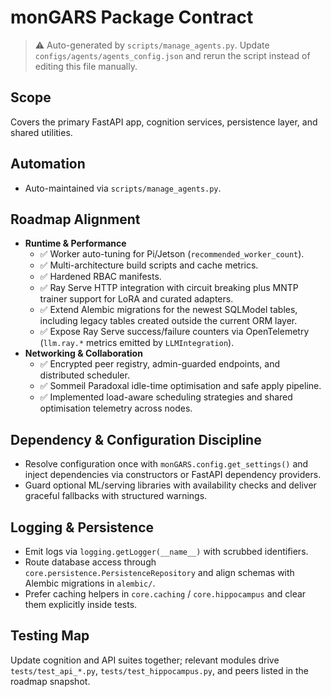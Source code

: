 # monGARS Package Contract

> ⚠️ Auto-generated by `scripts/manage_agents.py`. Update `configs/agents/agents_config.json` and rerun the script instead of editing this file manually.

## Scope

Covers the primary FastAPI app, cognition services, persistence layer, and shared utilities.

## Automation

- Auto-maintained via `scripts/manage_agents.py`.

## Roadmap Alignment

- **Runtime & Performance**
  - ✅ Worker auto-tuning for Pi/Jetson (`recommended_worker_count`).
  - ✅ Multi-architecture build scripts and cache metrics.
  - ✅ Hardened RBAC manifests.
  - ✅ Ray Serve HTTP integration with circuit breaking plus MNTP trainer support for LoRA and curated adapters.
  - ✅ Extend Alembic migrations for the newest SQLModel tables, including legacy tables created outside the current ORM layer.
  - ✅ Expose Ray Serve success/failure counters via OpenTelemetry (`llm.ray.*` metrics emitted by `LLMIntegration`).
- **Networking & Collaboration**
  - ✅ Encrypted peer registry, admin-guarded endpoints, and distributed scheduler.
  - ✅ Sommeil Paradoxal idle-time optimisation and safe apply pipeline.
  - ✅ Implemented load-aware scheduling strategies and shared optimisation telemetry across nodes.

## Dependency & Configuration Discipline

- Resolve configuration once with `monGARS.config.get_settings()` and inject dependencies via
    constructors or FastAPI dependency providers.
- Guard optional ML/serving libraries with availability checks and deliver graceful fallbacks with
    structured warnings.

## Logging & Persistence

- Emit logs via `logging.getLogger(__name__)` with scrubbed identifiers.
- Route database access through `core.persistence.PersistenceRepository` and align schemas with
    Alembic migrations in `alembic/`.
- Prefer caching helpers in `core.caching` / `core.hippocampus` and clear them explicitly inside
    tests.

## Testing Map

Update cognition and API suites together; relevant modules drive `tests/test_api_*.py`,
`tests/test_hippocampus.py`, and peers listed in the roadmap snapshot.
